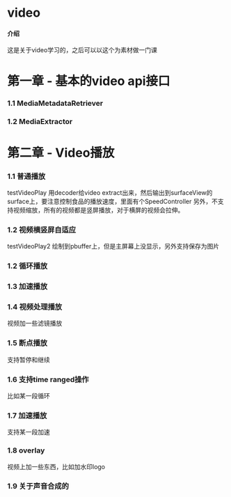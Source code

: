 # video

#### 介绍
这是关于video学习的，之后可以以这个为素材做一门课


# 第一章 - 基本的video api接口

### 1.1 MediaMetadataRetriever

### 1.2 MediaExtractor




# 第二章 - Video播放

### 1.1 普通播放
testVideoPlay
用decoder给video extract出来，然后输出到surfaceView的surface上，要注意控制食品的播放速度，里面有个SpeedController
另外，不支持视频缩放，所有的视频都是竖屏播放，对于横屏的视频会拉伸。


### 1.2 视频横竖屏自适应
testVideoPlay2
绘制到pbuffer上，但是主屏幕上没显示，另外支持保存为图片


### 1.2 循环播放

### 1.3 加速播放


### 1.4 视频处理播放
视频加一些滤镜播放


### 1.5 断点播放
支持暂停和继续



### 1.6 支持time ranged操作
比如某一段循环


### 1.7 加速播放
支持某一段加速


### 1.8 overlay
视频上加一些东西，比如加水印logo


### 1.9 关于声音合成的